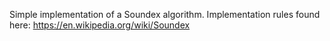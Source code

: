 Simple implementation of a Soundex algorithm.
Implementation rules found here: https://en.wikipedia.org/wiki/Soundex
